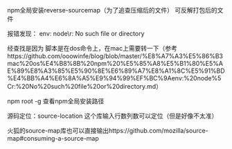 npm全局安装reverse-sourcemap（为了追查压缩后的文件）
可反解打包后的文件

报错发现：
env: node\r: No such file or directory   

经查找是因为
脚本是在dos命令上，在mac上需要转一下（参考https://github.com/ooowinfe/blog/blob/master/%E8%A7%A3%E5%86%B3mac%20os%E4%B8%8B%20npm%20%E5%85%A8%E5%B1%80%E5%AE%89%E8%A3%85%E5%90%8E%E6%89%A7%E8%A1%8C%E5%91%BD%E4%BB%A4%E6%8A%A5%E9%94%99%EF%BC%9Aenv:%20node%5Cr:%20No%20such%20file%20or%20directory.md）


npm  root -g  查看npm全局安装路径


源码定位：source-location  这个库输入行数列数可以定位（但是好像不太准）


火狐的source-map库也可以直接输出https://github.com/mozilla/source-map#consuming-a-source-map